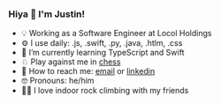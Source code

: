 ### Hiya 👋 I'm Justin!

- 💡 Working as a Software Engineer at Locol Holdings
- ⚙️ I use daily: .js, .swift, .py, .java, .htlm, .css
- 📖 I’m currently learning TypeScript and Swift
- ♘ Play against me in [chess](https://lichess.org/@/Whovain)
- 📩 How to reach me: [email](nguyenj32@wit.edu) or [linkedin](https://www.linkedin.com/in/nguyenj32/)
- 🤓 Pronouns: he/him
- 🧗‍♂️ I love indoor rock climbing with my friends
